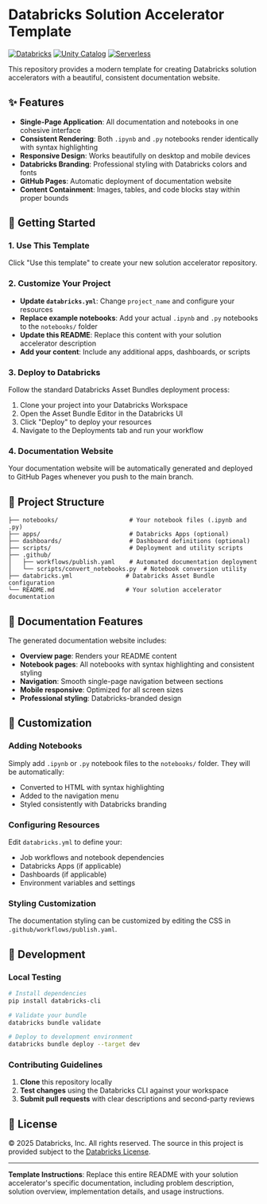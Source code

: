 # Databricks Solution Accelerator Template

[![Databricks](https://img.shields.io/badge/Databricks-Solution_Accelerator-FF3621?style=for-the-badge&logo=databricks)](https://databricks.com)
[![Unity Catalog](https://img.shields.io/badge/Unity_Catalog-Enabled-00A1C9?style=for-the-badge)](https://docs.databricks.com/en/data-governance/unity-catalog/index.html)
[![Serverless](https://img.shields.io/badge/Serverless-Compute-00C851?style=for-the-badge)](https://docs.databricks.com/en/compute/serverless.html)

This repository provides a modern template for creating Databricks solution accelerators with a beautiful, consistent documentation website.

## ✨ Features

- **Single-Page Application**: All documentation and notebooks in one cohesive interface
- **Consistent Rendering**: Both `.ipynb` and `.py` notebooks render identically with syntax highlighting
- **Responsive Design**: Works beautifully on desktop and mobile devices
- **Databricks Branding**: Professional styling with Databricks colors and fonts
- **GitHub Pages**: Automatic deployment of documentation website
- **Content Containment**: Images, tables, and code blocks stay within proper bounds

## 🚀 Getting Started

### 1. Use This Template

Click "Use this template" to create your new solution accelerator repository.

### 2. Customize Your Project

- **Update `databricks.yml`**: Change `project_name` and configure your resources
- **Replace example notebooks**: Add your actual `.ipynb` and `.py` notebooks to the `notebooks/` folder
- **Update this README**: Replace this content with your solution accelerator description
- **Add your content**: Include any additional apps, dashboards, or scripts

### 3. Deploy to Databricks

Follow the standard Databricks Asset Bundles deployment process:

1. Clone your project into your Databricks Workspace
2. Open the Asset Bundle Editor in the Databricks UI
3. Click "Deploy" to deploy your resources
4. Navigate to the Deployments tab and run your workflow

### 4. Documentation Website

Your documentation website will be automatically generated and deployed to GitHub Pages whenever you push to the main branch.

## 📁 Project Structure

```text
├── notebooks/                    # Your notebook files (.ipynb and .py)
├── apps/                         # Databricks Apps (optional)
├── dashboards/                   # Dashboard definitions (optional)
├── scripts/                      # Deployment and utility scripts
├── .github/
│   ├── workflows/publish.yaml    # Automated documentation deployment
│   └── scripts/convert_notebooks.py  # Notebook conversion utility
├── databricks.yml               # Databricks Asset Bundle configuration
└── README.md                    # Your solution accelerator documentation
```

## 🎨 Documentation Features

The generated documentation website includes:

- **Overview page**: Renders your README content
- **Notebook pages**: All notebooks with syntax highlighting and consistent styling
- **Navigation**: Smooth single-page navigation between sections
- **Mobile responsive**: Optimized for all screen sizes
- **Professional styling**: Databricks-branded design

## 🔧 Customization

### Adding Notebooks
Simply add `.ipynb` or `.py` notebook files to the `notebooks/` folder. They will be automatically:
- Converted to HTML with syntax highlighting
- Added to the navigation menu
- Styled consistently with Databricks branding

### Configuring Resources
Edit `databricks.yml` to define your:
- Job workflows and notebook dependencies
- Databricks Apps (if applicable)
- Dashboards (if applicable)
- Environment variables and settings

### Styling Customization
The documentation styling can be customized by editing the CSS in `.github/workflows/publish.yaml`.

## 📝 Development

### Local Testing
```bash
# Install dependencies
pip install databricks-cli

# Validate your bundle
databricks bundle validate

# Deploy to development environment
databricks bundle deploy --target dev
```

### Contributing Guidelines
1. **Clone** this repository locally
2. **Test changes** using the Databricks CLI against your workspace
3. **Submit pull requests** with clear descriptions and second-party reviews

## 📄 License

© 2025 Databricks, Inc. All rights reserved. The source in this project is provided subject to the [Databricks License](https://databricks.com/db-license-source).

---

**Template Instructions**: Replace this entire README with your solution accelerator's specific documentation, including problem description, solution overview, implementation details, and usage instructions.